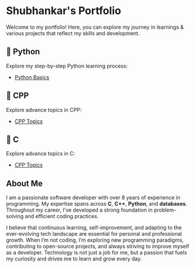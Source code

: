 # Shubhankar's Portfolio
Welcome to my portfolio! Here, you can explore my journey in learnings & various projects that reflect my skills and development.


## 📘 Python
Explore my step-by-step Python learning process:
- [Python Basics](https://github.com/ingaleshubhankar/python-learning-portfolio.git)

## 📘 CPP
Explore advance topics in CPP:
- [CPP Topics](https://github.com/ingaleshubhankar/cpp-portfolio.git)

## 📘 C
Explore advance topics in C:
- [CPP Topics](https://github.com/ingaleshubhankar/c-portfolio.git)


## About Me
I am a passionate software developer with over 8 years of experience in programming. My expertise spans across **C**, **C++**, **Python**, and **databases**. Throughout my career, I've developed a strong foundation in problem-solving and efficient coding practices.

I believe that continuous learning, self-improvement, and adapting to the ever-evolving tech landscape are essential for personal and professional growth. When I’m not coding, I’m exploring new programming paradigms, contributing to open-source projects, and always striving to improve myself as a developer. Technology is not just a job for me, but a passion that fuels my curiosity and drives me to learn and grow every day.
